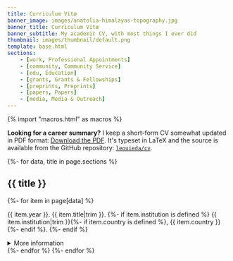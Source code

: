 ```yaml
---
title: Curriculum Vitæ
banner_image: images/anatolia-himalayas-topography.jpg
banner_title: Curriculum Vitæ
banner_subtitle: My academic CV, with most things I ever did
thumbnail: images/thumbnail/default.png
template: base.html
sections:
    - [work, Professional Appointments]
    - [community, Community Service]
    - [edu, Education]
    - [grants, Grants & Fellowships]
    - [preprints, Preprints]
    - [papers, Papers]
    - [media, Media & Outreach]
---
```


{% import "macros.html" as macros %}

<div class="callout callout-note mt-4">

**Looking for a career summary?**
I keep a short-form CV somewhat updated in PDF format:
<a class="nowrap" href="https://github.com/leouieda/cv/raw/pdf/leonardo_uieda_cv_summary.pdf" target="_blank" type="application/pdf" rel="external noopener noreferrer"><i class="fa fa-download" aria-hidden="true"></i> Download the PDF</a>.
It's typeset in LaTeX and the source is available from the GitHub repository:
<a class="nowrap" href="https://github.com/leouieda/cv"><i class="mx-1 fab fa-github" aria-hidden="true"></i><code>leouieda/cv</code></a>.

</div>

{%- for data, title in page.sections %}
  <h2 id="data">{{ title }}</h2>
  {%- for item in page[data] %}
  <div>
  <p>
  <span class="text-muted font-small">{{ item.year }}.</span>
  {{ item.title|trim }}.
  {%- if item.institution is defined %}
  <span class="text-muted">
  {{ item.institution|trim }}{%- if item.country is defined %}, {{ item.country }}{%- endif %}.
  </span>
  {%- endif %}
  </p>
  <details class="flow flow-small">
  <summary>More information</summary>
  {%- if item.department is defined %}
    <p><strong>Department:</strong> {{ item.department }}</p>
  {%- endif %}
  {%- if item.funder is defined %}
    <p><strong>Funding agency:</strong> {{ item.funder }}</p>
  {%- endif %}
  {%- if item.authors is defined %}
    <p><strong>Authors:</strong>
      {%- for author in item.authors %}
        {%- if author == "Me" %}
          <span class="authors-me">{{ config.coauthors[author] }}</span>
        {%- else %}
          {{ config.coauthors[author] }}
        {%- endif %}
        {%- if not loop.last -%},{%- endif -%}
      {%- endfor %}
    </p>
  {%- endif %}
  {%- if item.doi is defined %}
    <p><strong>doi:</strong>
    <a href="https://doi.org/{{ item.doi }}" target="_blank">{{ item.doi }}</a>
    </p>
  {%- endif %}
  {%- if item.preprint is defined %}
    <p><strong>Preprint (open access):</strong>
    <a href="https://doi.org/{{ item.preprint }}" target="_blank">{{ item.preprint }}</a>
    </p>
  {%- endif %}
  {%- if item.github is defined %}
    <p><strong>GitHub:</strong>
    <a href="https://github.com/{{ item.github }}" target="_blank">{{ item.github }}</a>
    </p>
  {%- endif %}
  {%- if item.data is defined %}
    <p><strong>Data and code archive:</strong>
    <a href="https://doi.org/{{ item.data }}" target="_blank">{{ item.data }}</a>
    </p>
  {%- endif %}
  {%- if item.pdf is defined %}
    <p><strong>PDF download:</strong>
    <a href="{{ item.pdf }}" target="_blank">{{ item.pdf[7:] }}</a>
    </p>
  {%- endif %}
  {%- if item.slides is defined %}
    <p><strong>Slides:</strong>
    <a href="{{ item.slides }}" target="_blank">{{ item.slides }}</a>
    </p>
  {%- endif %}
  {%- if item.thesis is defined %}
    <p><strong>Thesis:</strong> {{ item.thesis }}</p>
  {%- endif %}
  {%- if item.advisor is defined %}
    <p><strong>Advisor:</strong> {{ item.advisor }}</p>
  {%- endif %}
  {%- if item.award is defined %}
    <p><strong>Award:</strong>
    <a href="{{ item.award_link }}" target="_blank">{{ item.award }}</a>
    </p>
  {%- endif %}
  {%- if item.award_amount is defined %}
    <p><strong>Amount:</strong> {{ item.award_amount }}</p>
  {%- endif %}
  {%- if item.journal is defined %}
    <p><strong>Journal:</strong> {{ item.journal }}</p>
  {%- endif %}
  {%- if item.about is defined %}
    <p><strong>About:</strong> {{ item.about }}</p>
  {%- endif %}
  {%- if item.roles is defined %}
    <p><strong>Roles:</strong>
    <ul>
    {%- for role in item.roles %}
      <li>{{ role["date"] }}: <strong>{{ role["title"] }}</strong></li>
    {%- endfor %}
    </ul>
  {%- endif %}
  {%- if item.citation is defined %}
    <p><strong>Citation:</strong> {{ item.citation}}</p>
  {%- endif %}
  {%- if item.abstract is defined %}
    <p><strong>Abstract:</strong> {{ item.abstract }}</p>
  {%- endif %}
  </details>
  </div>
  {%- endfor %}
{%- endfor %}
